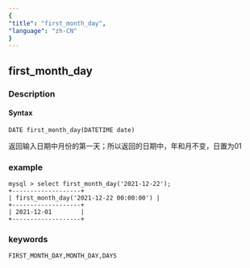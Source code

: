```yaml
---
{
"title": "first_month_day",
"language": "zh-CN"
}
---
```


<!-- 
Licensed to the Apache Software Foundation (ASF) under one
or more contributor license agreements.  See the NOTICE file
distributed with this work for additional information
regarding copyright ownership.  The ASF licenses this file
to you under the Apache License, Version 2.0 (the
"License"); you may not use this file except in compliance
with the License.  You may obtain a copy of the License at

  http://www.apache.org/licenses/LICENSE-2.0

Unless required by applicable law or agreed to in writing,
software distributed under the License is distributed on an
"AS IS" BASIS, WITHOUT WARRANTIES OR CONDITIONS OF ANY
KIND, either express or implied.  See the License for the
specific language governing permissions and limitations
under the License.
-->

## first_month_day
### Description
#### Syntax

`DATE first_month_day(DATETIME date)`

返回输入日期中月份的第一天；所以返回的日期中，年和月不变，日置为01

### example

```
mysql > select first_month_day('2021-12-22');
+-------------------+
| first_month_day('2021-12-22 00:00:00') |
+-------------------+
| 2021-12-01        |
+-------------------+
```

### keywords
    FIRST_MONTH_DAY,MONTH_DAY,DAYS


